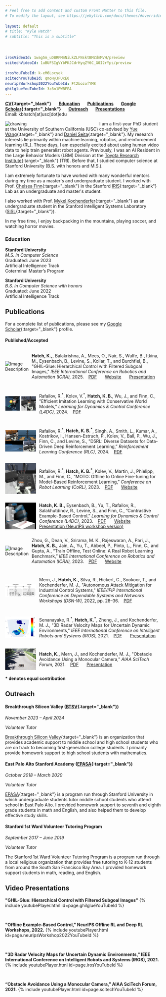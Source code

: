 ```yaml
---
# Feel free to add content and custom Front Matter to this file.
# To modify the layout, see https://jekyllrb.com/docs/themes/#overriding-theme-defaults

layout: default
# title: "Kyle Hatch"
# subtitle: "This is a subtitle"



irosVideoId: 1wag5m_uDBRPMmNiLkZLFNsktBMZdmMVH/preview
scitechVideoId: 1uBUFSIgVYbPKJCdrHyqZY6C_G0I2rYps/preview

irosYouTubeId: k-eM6Locyek
scitechYouTubeId: qmoHyJFUxE0
neuripsWorkshop2022YouTubeId: Ft2bozofYM8
ghilglueYouTubeId: 3z8n1PWBFEA
---
```



<!-- **[Research](#Research) &ensp; &ensp; [Education](#Education) &ensp; &ensp; [CV](./files/Kyle_Hatch_CV_October_2023.pdf){:target="_blank"} &ensp; &ensp;  [Publications](#Publications) &ensp; &ensp; [Presentations](#Presentations) &ensp; &ensp; [Outreach](#Volunteer)**  -->
 **[CV](./files/Kyle_Hatch_CV.pdf){:target="_blank"} &ensp; &ensp; [Education](#Education) &ensp; &ensp; [Publications](#Publications) &ensp; &ensp; [Google Scholar](https://scholar.google.com/citations?user=ECrCBgQAAAAJ&hl=en){:target="_blank"} &ensp; &ensp; [Outreach](#Volunteer) &ensp; &ensp; [Presentations](#Presentations)**  
 Email: kbhatch\[at\]usc\[dot\]edu

<!-- **[CV](./files/Kyle_Hatch_CV_October_2023.pdf){:target="_blank"} &ensp; [Education](#Education) &ensp; [Publications](#Publications) &ensp; [Outreach](#Volunteer) &ensp; [Presentations](#Presentations) &ensp; [kyle.hatch@tri.global](mailto:kyle.hatch@tri.global)**   -->
 

<img src="./files/j_tree_portrait_clipped_small.png" alt="drawing" align="left" width="275" style="margin: 0px 30px 0px 0px;" />


I am a first-year PhD student at the 
University of Southern California (USC) co-advised by 
[Yue Wang](https://yuewang.xyz/){:target="_blank"} and [Daniel Seita](https://danielseita.github.io/){:target="_blank"}. 
My research interests lie primarily within machine learning, robotics, and reinforcement learning (RL). 
These days, I am especially excited about using human video data to help train generalist robot agents.
Previously, I was an AI Resident in the Large Behavior Models (LBM) Division at the [Toyota Research Institute](https://www.tri.global/){:target="_blank"} (TRI).
Before that, I studied computer science at Stanford University (B.S. with honors and M.S.).


I am extremely fortunate to have worked with many wonderful mentors during my time as a master's and undergraduate student. I worked with Prof. [Chelsea Finn](https://ai.stanford.edu/~cbfinn/){:target="_blank"} in the Stanford [IRIS](https://irislab.stanford.edu/){:target="_blank"} Lab as an undergraduate and master's student. 
<!-- As a master's student, I also worked with Prof. [Ben Eysenbach](https://ben-eysenbach.github.io/){:target="_blank"}. -->
I also worked with Prof. [Mykel Kochenderfer](https://mykel.kochenderfer.com/){:target="_blank"} as an undergraduate student in the Stanford Intelligent Systems Laboratory ([SISL](https://sisl.stanford.edu/){:target="_blank"}).


In my free time, I enjoy backpacking in the mountains, playing soccer, and watching horror movies. 

<a name="Education"> </a>
### Education  

<!-- **Stanford University**
&ensp; &ensp; &ensp; &ensp; &ensp; &ensp; &ensp; &ensp; &ensp; &ensp; &ensp; &ensp; &ensp; &ensp; &ensp; &ensp; &ensp; &ensp; &ensp; &ensp; &ensp; &ensp; &ensp; &ensp; &ensp; &ensp; &ensp; &ensp; &ensp;
**Stanford, CA**  
*M.S. in Computer Science*
&ensp; &ensp; &ensp; &ensp; &ensp; &ensp; &ensp; &ensp; &ensp; &ensp; &ensp; &ensp; &ensp; &ensp; &ensp; &ensp; &ensp; &ensp; &ensp; &ensp; &ensp; &ensp; &ensp; &ensp; &ensp;
Graduated: June 2023   
Artificial Intelligence Track
&ensp; &ensp; &ensp; &ensp; &ensp; &ensp; &ensp; &ensp; &ensp; &ensp; &ensp; &ensp; &ensp; &ensp; &ensp; &ensp; &ensp; &ensp;  &ensp; &ensp; &ensp;  &ensp; &ensp; &ensp; &ensp; 
Coterminal Master’s Program  

**Stanford University**
&ensp; &ensp; &ensp; &ensp; &ensp; &ensp; &ensp; &ensp; &ensp; &ensp; &ensp; &ensp; &ensp; &ensp; &ensp; &ensp; &ensp; &ensp; &ensp; &ensp; &ensp; &ensp; &ensp; &ensp; &ensp; &ensp; &ensp; &ensp; &ensp; &ensp; &ensp;
**Stanford, CA**  
*B.S. in Computer Science with honors*&ensp; &ensp; &ensp; &ensp; &ensp; &ensp; &ensp; &ensp; &ensp; &ensp; &ensp; &ensp; &ensp; &ensp; &ensp; &ensp; &nbsp;
Graduated: June 2022   
Artificial Intelligence Track -->

**Stanford University**<br>
*M.S. in Computer Science*<br>
Graduated: June 2023<br>
Artificial Intelligence Track<br>
Coterminal Master’s Program<br>

**Stanford University**<br>
*B.S. in Computer Science with honors*<br>
Graduated: June 2022<br>
Artificial Intelligence Track<br>


<a name="Publications"> </a>
## Publications

For a complete list of publications, please see my [Google Scholar](https://scholar.google.com/citations?user=ECrCBgQAAAAJ&hl=en){:target="_blank"} profile. 

#### Published/Accepted

<a name="ghilglue"> </a>
<div style="display: flex; align-items: center;">
    <img src="./files/ghil-glue.gif" alt="Image Description" width="100" style="margin-right: 10px;">
    <p>
      <strong>Hatch, K.,</strong>, Balakrishna, A., Mees, O., Nair, S., Wulfe, B., Itkina, M., Eysenbach, B., Levine, S., Kollar, T., and Burchfiel, B., 
      "GHIL-Glue: Hierarchical Control with Filtered Subgoal Images," 
      <em>IEEE International Conference on Robotics and Automation (ICRA),</em> 2025.
      &ensp; 
      <a href="https://arxiv.org/abs/2410.20018" target="_blank">PDF</a> 
      &ensp; &ensp; 
      <a href="https://ghil-glue.github.io/" target="_blank">Website</a> 
      &ensp; &ensp; 
      <a href="#ghilglue_video">Presentation</a>
  </p>
</div>


<a name="cwm"> </a>
<div style="display: flex; align-items: center;">
    <img src="./files/cwm.png" alt="Image Description" width="100" style="margin-right: 10px;">
    <p>
        Rafailov, R.<sup>*</sup>, Kolev, V.<sup>*</sup>, <strong>Hatch, K. B.</strong>, Wu, J., and Finn, C., 
        ”Efficient Imitation Learning with Conservative World Models,” 
        <em>Learning for Dynamics & Control Conference (L4DC),</em> 2024.
        &ensp; 
        <a href="https://arxiv.org/abs/2405.13193" target="_blank">PDF</a>
    </p>
</div>

<a name="d5rl"> </a>
<div style="display: flex; align-items: center;">
    <img src="./files/d5rl.png" alt="Image Description" width="100" style="margin-right: 10px;">
    <p>
        Rafailov, R.<sup>*</sup>, <strong>Hatch, K. B.<sup>*</sup></strong>, Singh, A., Smith, L., Kumar, A., Kostrikov, I., 
        Hansen-Estruch, P., Kolev, V., Ball, P., Wu, J., Finn, C., and Levine, S., 
        "D5RL: Diverse Datasets for Data-Driven Deep Reinforcement Learning,” 
        <em>Reinforcement Learning Conference (RLC),</em> 2024.
        &ensp; 
        <a href="https://rlj.cs.umass.edu/2024/papers/RLJ_RLC_2024_305.pdf" target="_blank">PDF</a>
    </p>
</div>

<a name="moto"> </a>
<div style="display: flex; align-items: center;">
    <img src="./files/moto.gif" alt="Image Description" height="100" style="margin-right: 10px;">
    <p>
        Rafailov, R.<sup>*</sup>, <strong>Hatch, K. B.<sup>*</sup></strong>, Kolev, V., Martin, J., Phielipp, M., and Finn, C., 
        ”MOTO: Offline to Online Fine-tuning for Model-Based Reinforcement Learning,” 
        <em>Conference on Robot Learning (CoRL),</em> 2023.
        &ensp; 
        <a href="https://arxiv.org/abs/2401.03306" target="_blank">PDF</a>
        &ensp; &ensp; 
        <a href="https://sites.google.com/view/mo2o" target="_blank">Website</a>
    </p>
</div>

<a name="laeo"> </a>
<div style="display: flex; align-items: center;">
    <img src="./files/laeo.png" alt="Image Description" width="100" style="margin-right: 10px;">
    <p>
        <strong>Hatch, K. B.,</strong> Eysenbach, B., Yu, T., Rafailov, R., Salakhutdinov, R., Levine, S., and Finn, C., 
        ”Contrastive Example-Based Control,” 
        <em>Learning for Dynamics & Control Conference (L4DC),</em> 2023.
        &ensp; 
        <a href="https://arxiv.org/abs/2307.13101" target="_blank">PDF</a>
        &ensp; &ensp; 
        <a href="https://sites.google.com/view/laeo-rl" target="_blank">Website</a>
        &ensp; &ensp; 
        <a href="#laeo_neurips_video">Presentation (NeurIPS workshop version)</a>
    </p>
</div>

<div style="display: flex; align-items: center;">
    <img src="./files/toto.gif" alt="Image Description" width="100" style="margin-right: 10px;">
    <p>
        Zhou, G., Dean, V., Srirama, M. K., Rajeswaran, A., Pari, J., <strong>Hatch, K. B.,</strong> Jain, A., Yu, T., Abbeel, P., Pinto, L., Finn, C., and Gupta, A.,
        “Train Offline, Test Online: A Real Robot Learning Benchmark,” 
        <em>IEEE International Conference on Robotics and Automation (ICRA),</em> 2023.
        &ensp; 
        <a href="https://arxiv.org/abs/2306.00942" target="_blank">PDF</a>
        &ensp; &ensp;  
        <a href="https://toto-benchmark.org/" target="_blank">Website</a>
    </p>
</div>

<a name="apl_paper"> </a>
<div style="display: flex; align-items: center;">
    <img src="./files/apl.png" alt="Image Description" width="100" style="margin-right: 10px;">
    <p>
        Mern, J., <strong>Hatch, K.,</strong> Silva, R., Hickert, C., Sookoor, T., and Kochenderfer, M. J., 
        "Autonomous Attack Mitigation for Industrial Control Systems," 
        <em>IEEE/IFIP International Conference on Dependable Systems and Networks Workshops (DSN-W),</em> 2022, pp. 28–36.
        &ensp; 
        <a href="https://arxiv.org/abs/2111.02445" target="_blank">PDF</a>
    </p>
</div>

<a name="iros_paper"> </a>
<div style="display: flex; align-items: center;">
    <img src="./files/iros.png" alt="Image Description" width="100" style="margin-right: 10px;">
    <p>
        Senanayake, R.<sup>*</sup>, <strong>Hatch, K.<sup>*</sup></strong>, Zheng, J., and Kochenderfer, M. J., 
        "3D Radar Velocity Maps for Uncertain Dynamic Environments," 
        <em>IEEE International Conference on Intelligent Robots and Systems (IROS),</em> 2021.
        &ensp; 
        <a href="https://arxiv.org/abs/2107.11039" target="_blank">PDF</a>
        &ensp; &ensp; 
        <a href="#iros_video">Presentation</a>
    </p>
</div>

<a name="scitech_paper"> </a>
<div style="display: flex; align-items: center;">
    <img src="./files/scitech.png" alt="Image Description" width="100" style="margin-right: 10px;">
    <p>
        <strong>Hatch, K.,</strong> Mern, J., and Kochenderfer, M. J., 
        "Obstacle Avoidance Using a Monocular Camera," 
        <em>AIAA SciTech Forum,</em> 2021.
        &ensp; 
        <a href="https://arxiv.org/abs/2012.01608" target="_blank">PDF</a>
        &ensp; &ensp; 
        <a href="#scitech_video">Presentation</a>
    </p>
</div>



**\* denotes equal contribution**


<a name="Volunteer"> </a>
## Outreach

#### Breakthrough Silicon Valley ([BTSV](https://breakthroughsv.org){:target="_blank"})
*November 2023 – April 2024*

*Volunteer Tutor*


[Breakthrough Silicon Valley](https://breakthroughsv.org){:target="_blank"} is an organization that provides academic support to middle school and high school students who are on track to becoming first-generation college students. I primarily provide homework support to high school students with mathematics.


#### East Palo Alto Stanford Academy ([EPASA](https://haas.stanford.edu/student-programs/education-partnerships/east-palo-alto-stanford-academy-epasa){:target="_blank"})
*October 2018 – March 2020*

*Volunteer Tutor*


[EPASA](https://haas.stanford.edu/student-programs/education-partnerships/east-palo-alto-stanford-academy-epasa){:target="_blank"} is a program run through Stanford University in which undergraduate students tutor middle school students who attend school in East Palo Alto.
I provided homework support to seventh and eighth grade students in math and English, and also helped them to develop effective study skills.

#### Stanford 1st Ward Volunteer Tutoring Program
*September 2017 – June 2019*

*Volunteer Tutor*

The Stanford 1st Ward Volunteer Tutoring Program is a program run through a local religious organization that provides free tutoring to K-12 students from around the South San Francisco Bay Area.
I provided homework support students in math, reading, and English.


<a name="Presentations"> </a>
## Video Presentations

<!-- <details open>
  <summary>Collapse</summary> -->


<a name="ghilglue_video"> </a>
**"GHIL-Glue: Hierarchical Control with Filtered Subgoal Images"**
{% include youtubePlayer.html id=page.ghilglueYouTubeId %}

&nbsp;
&nbsp;
&nbsp;

<a name="laeo_neurips_video"> </a>
**"Offline Example-Based Control," NeurIPS Offline RL and Deep RL Workshops, 2022.**
{% include youtubePlayer.html id=page.neuripsWorkshop2022YouTubeId %}

&nbsp;
&nbsp;
&nbsp;



<a name="iros_video"> </a>
**"3D Radar Velocity Maps for Uncertain Dynamic Environments," IEEE International Conference on Intelligent Robots and Systems (IROS), 2021.**
{% include youtubePlayer.html id=page.irosYouTubeId %}

&nbsp;
&nbsp;
&nbsp;

<a name="scitech_video"> </a>
**“Obstacle Avoidance Using a Monocular Camera,” AIAA SciTech Forum, 2021.**
{% include youtubePlayer.html id=page.scitechYouTubeId %}

<!-- </details> -->
